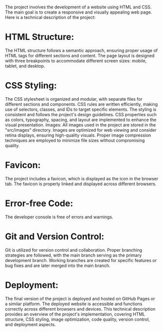 The project involves the development of a website using HTML and CSS. The main goal is to create a responsive and visually appealing web page. Here is a technical description of the project:  

# HTML Structure:  
The HTML structure follows a semantic approach, ensuring proper usage of HTML tags for different sections and content. The page layout is designed with three breakpoints to accommodate different screen sizes: mobile, tablet, and desktop. 

# CSS Styling:
The CSS stylesheet is organized and modular, with separate files for different sections and components. CSS rules are written efficiently, making use of selectors, classes, and IDs to target specific elements. The styling is consistent and follows the project's design guidelines. CSS properties such as colors, typography, spacing, and layout are implemented to enhance the visual presentation. Images:  All images used in the project are stored in the "src/images" directory. Images are optimized for web viewing and consider retina displays, ensuring high-quality visuals. Proper image compression techniques are employed to minimize file sizes without compromising quality. 

# Favicon:
The project includes a favicon, which is displayed as the icon in the browser tab. The favicon is properly linked and displayed across different browsers. 

# Error-free Code:
The developer console is free of errors and warnings. 

# Git and Version Control:
Git is utilized for version control and collaboration. Proper branching strategies are followed, with the main branch serving as the primary development branch. Working branches are created for specific features or bug fixes and are later merged into the main branch. 

# Deployment:
The final version of the project is deployed and hosted on GitHub Pages or a similar platform. The deployed website is accessible and functions correctly across different browsers and devices. This technical description provides an overview of the project's implementation, covering HTML structure, CSS styling, image optimization, code quality, version control, and deployment aspects. 
